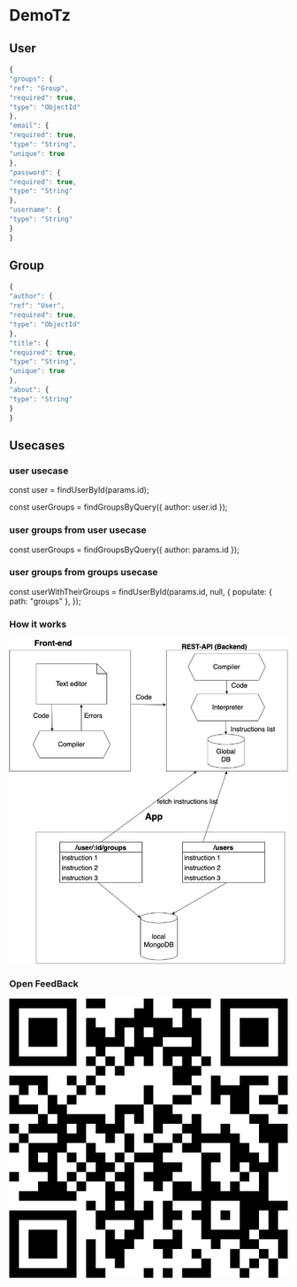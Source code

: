 # DemoTz

## User

```Javascript
{
"groups": {
"ref": "Group",
"required": true,
"type": "ObjectId"
},
"email": {
"required": true,
"type": "String",
"unique": true
},
"password": {
"required": true,
"type": "String"
},
"username": {
"type": "String"
}
}
```

## Group

```Javascript
{
"author": {
"ref": "User",
"required": true,
"type": "ObjectId"
},
"title": {
"required": true,
"type": "String",
"unique": true
},
"about": {
"type": "String"
}
}
```

## Usecases

### user usecase

const user = findUserById(params.id);

const userGroups = findGroupsByQuery({ author: user.id });

### user groups from user usecase

const userGroups = findGroupsByQuery({ author: params.id });

### user groups from groups usecase

const userWithTheirGroups = findUserById(params.id, null, {
populate: { path: "groups" },
});

### How it works

![alt text](https://github.com/tutanck/Tz23/blob/main/How_it_works.jpg)

### Open FeedBack

![alt text](https://github.com/tutanck/Tz23/blob/main/Tz23QRCode.png)
